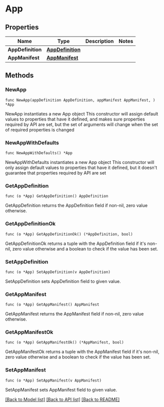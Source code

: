 # App

## Properties

Name | Type | Description | Notes
------------ | ------------- | ------------- | -------------
**AppDefinition** | [**AppDefinition**](AppDefinition.md) |  | 
**AppManifest** | [**AppManifest**](AppManifest.md) |  | 

## Methods

### NewApp

`func NewApp(appDefinition AppDefinition, appManifest AppManifest, ) *App`

NewApp instantiates a new App object
This constructor will assign default values to properties that have it defined,
and makes sure properties required by API are set, but the set of arguments
will change when the set of required properties is changed

### NewAppWithDefaults

`func NewAppWithDefaults() *App`

NewAppWithDefaults instantiates a new App object
This constructor will only assign default values to properties that have it defined,
but it doesn't guarantee that properties required by API are set

### GetAppDefinition

`func (o *App) GetAppDefinition() AppDefinition`

GetAppDefinition returns the AppDefinition field if non-nil, zero value otherwise.

### GetAppDefinitionOk

`func (o *App) GetAppDefinitionOk() (*AppDefinition, bool)`

GetAppDefinitionOk returns a tuple with the AppDefinition field if it's non-nil, zero value otherwise
and a boolean to check if the value has been set.

### SetAppDefinition

`func (o *App) SetAppDefinition(v AppDefinition)`

SetAppDefinition sets AppDefinition field to given value.


### GetAppManifest

`func (o *App) GetAppManifest() AppManifest`

GetAppManifest returns the AppManifest field if non-nil, zero value otherwise.

### GetAppManifestOk

`func (o *App) GetAppManifestOk() (*AppManifest, bool)`

GetAppManifestOk returns a tuple with the AppManifest field if it's non-nil, zero value otherwise
and a boolean to check if the value has been set.

### SetAppManifest

`func (o *App) SetAppManifest(v AppManifest)`

SetAppManifest sets AppManifest field to given value.



[[Back to Model list]](../README.md#documentation-for-models) [[Back to API list]](../README.md#documentation-for-api-endpoints) [[Back to README]](../README.md)


